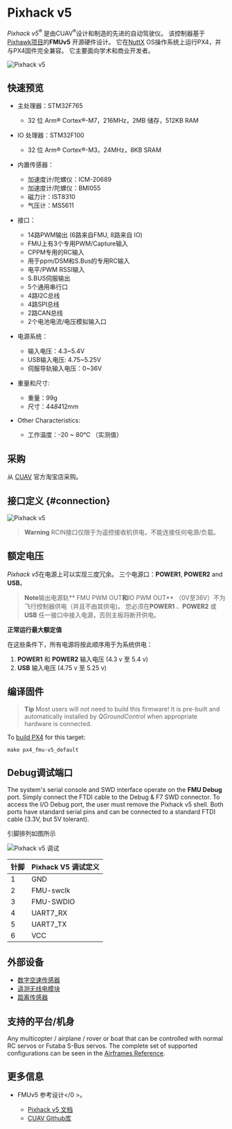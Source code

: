 # Pixhack v5

*Pixhack v5*<sup>&reg;</sup> 是由CUAV<sup>&reg;</sup>设计和制造的先进的自动驾驶仪。 该控制器基于[Pixhawk项目](https://pixhawk.org/)的**FMUv5** 开源硬件设计。 它在[NuttX](http://nuttx.org) OS操作系统上运行PX4，并与PX4固件完全兼容。 它主要面向学术和商业开发者。

![Pixhack v5](../../assets/flight_controller/pixhack_v5/pixhack_v5.jpg)

## 快速预览

* 主处理器：STM32F765 
  * 32 位 Arm® Cortex®-M7，216MHz，2MB 储存，512KB RAM
* IO 处理器：STM32F100 
  * 32 位 Arm® Cortex®-M3，24MHz，8KB SRAM

* 内置传感器：
  
  * 加速度计/陀螺仪：ICM-20689
  * 加速度计/陀螺仪：BMI055
  * 磁力计：IST8310
  * 气压计：MS5611

* 接口：
  
  * 14路PWM输出 (6路来自FMU, 8路来自 IO)
  * FMU上有3个专用PWM/Capture输入
  * CPPM专用的RC输入
  * 用于ppm/DSM和S.Bus的专用RC输入 
  * 电平/PWM RSSI输入
  * S.BUS伺服输出
  * 5个通用串行口
  * 4路I2C总线
  * 4路SPI总线
  * 2路CAN总线
  * 2个电池电流/电压模拟输入口
* 电源系统： 
  * 输入电压：4.3~5.4V
  * USB输入电压: 4.75~5.25V
  * 伺服导轨输入电压：0~36V
* 重量和尺寸: 
  * 重量：99g
  * 尺寸：44*84*12mm
* Other Characteristics: 
  * 工作温度：-20 ~ 80°C （实测值）

## 采购

从 [CUAV](https://cuav.taobao.com/index.htm?spm=2013.1.w5002-16371268426.2.411f26d9E18eAz) 官方淘宝店采购。

## 接口定义 {#connection}

![Pixhack v5](../../assets/flight_controller/pixhack_v5/pixhack_v5_connector.jpg)

> **Warning** RCIN接口仅限于为遥控接收机供电，不能连接任何电源/负载。

## 额定电压

*Pixhack v5*在电源上可以实现三度冗余。 三个电源口：**POWER1**, **POWER2** and **USB**。 

> **Note**输出电源轨** FMU PWM OUT**和**IO PWM OUT** （0V至36V）不为飞行控制器供电（并且不由其供电)。 您必须在**POWER1** 、**POWER2** 或 **USB** 任一接口中接入电源，否则主板将断开供电。

**正常运行最大额定值**

在这些条件下，所有电源将按此顺序用于为系统供电：

1. **POWER1** 和 **POWER2** 输入电压 (4.3 v 至 5.4 v)
2. **USB** 输入电压 (4.75 v 至 5.25 v)

## 编译固件

> **Tip** Most users will not need to build this firmware! It is pre-built and automatically installed by *QGroundControl* when appropriate hardware is connected.

To [build PX4](https://dev.px4.io/en/setup/building_px4.html) for this target:

    make px4_fmu-v5_default
    

## Debug调试端口

The system's serial console and SWD interface operate on the **FMU Debug** port. Simply connect the FTDI cable to the Debug & F7 SWD connector. To access the I/O Debug port, the user must remove the Pixhack v5 shell. Both ports have standard serial pins and can be connected to a standard FTDI cable (3.3V, but 5V tolerant).

引脚排列如图所示

![Pixhack v5 调试](../../assets/flight_controller/pixhack_v5/pixhack_v5_debug.jpg)

| 针脚 | Pixhack V5 调试定义 |
| -- | --------------- |
| 1  | GND             |
| 2  | FMU-swclk       |
| 3  | FMU-SWDIO       |
| 4  | UART7_RX        |
| 5  | UART7_TX        |
| 6  | VCC             |

## 外部设备

* [数字空速传感器](https://item.taobao.com/item.htm?spm=a1z10.3-c-s.w4002-16371268452.37.6d9f48afsFgGZI&id=9512463037)
* [遥测无线电模块](https://cuav.taobao.com/category-158480951.htm?spm=2013.1.w5002-16371268426.4.410b7a821qYbBq&search=y&catName=%CA%FD%B4%AB%B5%E7%CC%A8)
* [距离传感器](../sensor/rangefinders.md)

## 支持的平台/机身

Any multicopter / airplane / rover or boat that can be controlled with normal RC servos or Futaba S-Bus servos. The complete set of supported configurations can be seen in the [Airframes Reference](../airframes/airframe_reference.md).

## 更多信息

* FMUv5 参考设计</0 >。 </li> 
  
  * [Pixhack v5 文档](http://doc.cuav.net/flight-controller/pixhack-v5/en/) 
  * [CUAV Github库](https://github.com/cuav) </ul>